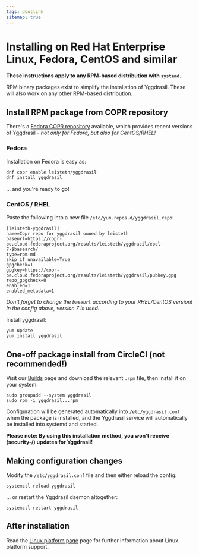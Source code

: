 ```yaml
---
tags: dontlink
sitemap: true
---
```


# Installing on Red Hat Enterprise Linux, Fedora, CentOS and similar

**These instructions apply to any RPM-based distribution with `systemd`.**

RPM binary packages exist to simplify the installation of Yggdrasil. These
will also work on any other RPM-based distribution.


## Install RPM package from COPR repository

There's a [Fedora COPR repository](https://copr.fedorainfracloud.org/coprs/leisteth/yggdrasil/) available, which provides recent versions of Yggdrasil - *not only for Fedora, but also for CentOS/RHEL!*


### Fedora

Installation on Fedora is easy as:

```bash
dnf copr enable leisteth/yggdrasil
dnf install yggdrasil
```

... and you're ready to go!


### CentOS / RHEL

Paste the following into a new file `/etc/yum.repos.d/yggdrasil.repo`:

```
[leisteth-yggdrasil]
name=Copr repo for yggdrasil owned by leisteth
baseurl=https://copr-be.cloud.fedoraproject.org/results/leisteth/yggdrasil/epel-7-$basearch/
type=rpm-md
skip_if_unavailable=True
gpgcheck=1
gpgkey=https://copr-be.cloud.fedoraproject.org/results/leisteth/yggdrasil/pubkey.gpg
repo_gpgcheck=0
enabled=1
enabled_metadata=1
```

*Don't forget to change the `baseurl` according to your RHEL/CentOS version! In the config above, version 7 is used.*

Install yggdrasil:

```bash
yum update
yum install yggdrasil
```


## One-off package install from CircleCI (not recommended!)

Visit our [Builds](builds.md) page and download the relevant `.rpm` file, then
install it on your system:
```
sudo groupadd --system yggdrasil
sudo rpm -i yggdrasil...rpm
```
Configuration will be generated automatically into `/etc/yggdrasil.conf` when
the package is installed, and the Yggdrasil service will automatically be
installed into systemd and started.

**Please note: By using this installation method, you won't receive (security-/) updates for Yggdrasil!**


## Making configuration changes

Modify the `/etc/yggdrasil.conf` file and then either reload the config:
```
systemctl reload yggdrasil
```
... or restart the Yggdrasil daemon altogether:
```
systemctl restart yggdrasil
```

## After installation

Read the [Linux platform page](platform-linux.md) page for further
information about Linux platform support.
